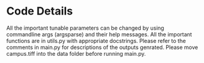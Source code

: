 # Code Details
All the important tunable parameters can be changed by using commandline args (argsparse) and their help messages.
All the important functions are in utils.py with appropriate docstrings.
Please refer to the comments in main.py for descriptions of the outputs genrated.
Please move campus.tiff into the data folder before running main.py.
